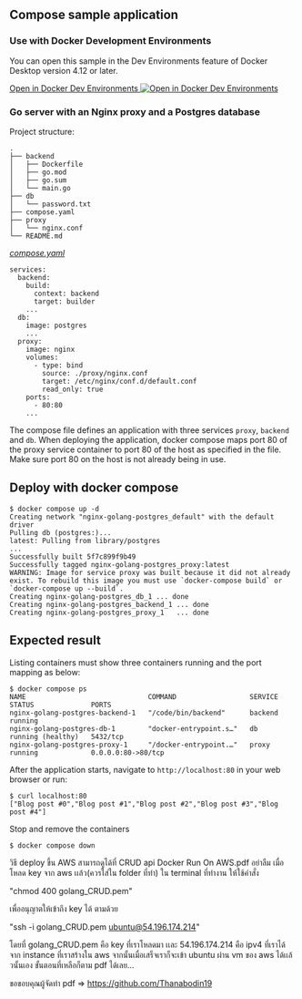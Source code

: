 ## Compose sample application

### Use with Docker Development Environments

You can open this sample in the Dev Environments feature of Docker Desktop version 4.12 or later.

[Open in Docker Dev Environments <img src="../open_in_new.svg" alt="Open in Docker Dev Environments" align="top"/>](https://open.docker.com/dashboard/dev-envs?url=https://github.com/docker/awesome-compose/tree/master/nginx-golang-postgres)

### Go server with an Nginx proxy and a Postgres database

Project structure:
```
.
├── backend
│   ├── Dockerfile
│   ├── go.mod
│   ├── go.sum
│   └── main.go
├── db
│   └── password.txt
├── compose.yaml
├── proxy
│   └── nginx.conf
└── README.md
```

[_compose.yaml_](compose.yaml)
```shell
services:
  backend:
    build:
      context: backend
      target: builder
    ...
  db:
    image: postgres
    ...
  proxy:
    image: nginx
    volumes:
      - type: bind
        source: ./proxy/nginx.conf
        target: /etc/nginx/conf.d/default.conf
        read_only: true
    ports:
      - 80:80
    ...
```
The compose file defines an application with three services `proxy`, `backend` and `db`.
When deploying the application, docker compose maps port 80 of the proxy service container to port 80 of the host as specified in the file.
Make sure port 80 on the host is not already being in use.

## Deploy with docker compose

```shell
$ docker compose up -d
Creating network "nginx-golang-postgres_default" with the default driver
Pulling db (postgres:)...
latest: Pulling from library/postgres
...
Successfully built 5f7c899f9b49
Successfully tagged nginx-golang-postgres_proxy:latest
WARNING: Image for service proxy was built because it did not already exist. To rebuild this image you must use `docker-compose build` or `docker-compose up --build`.
Creating nginx-golang-postgres_db_1 ... done
Creating nginx-golang-postgres_backend_1 ... done
Creating nginx-golang-postgres_proxy_1   ... done
```

## Expected result

Listing containers must show three containers running and the port mapping as below:
```shell
$ docker compose ps
NAME                              COMMAND                  SERVICE             STATUS              PORTS
nginx-golang-postgres-backend-1   "/code/bin/backend"      backend             running
nginx-golang-postgres-db-1        "docker-entrypoint.s…"   db                  running (healthy)   5432/tcp
nginx-golang-postgres-proxy-1     "/docker-entrypoint.…"   proxy               running             0.0.0.0:80->80/tcp
```

After the application starts, navigate to `http://localhost:80` in your web browser or run:
```shell
$ curl localhost:80
["Blog post #0","Blog post #1","Blog post #2","Blog post #3","Blog post #4"]
```

Stop and remove the containers
```shell
$ docker compose down
```

วิธี deploy ขึ้น AWS สามารถดูได้ที่ CRUD api Docker Run On AWS.pdf
อย่าลืม เมื่อโหลด key จาก aws เเล้ว(ควรใส่ใน folder ที่ทำ) 
ใน terminal ที่ทำงาน ให้ใช้คำสั่ง 

"chmod 400 golang_CRUD.pem" 

เพื่ออนุญาตให้เข้าถึง key ได้
ตามด้วย 

"ssh -i golang_CRUD.pem ubuntu@54.196.174.214" 

โดยที่ golang_CRUD.pem คือ key ที่เราโหลดมา เเละ 54.196.174.214 คือ ipv4 ที่เราได้จาก instance ที่เราสร้างใน aws
จากนั้นเมื่อเสร็จเราก็จะเข้า ubuntu ผ่าน vm ของ aws ได้เเล้วนั้นเอง
ขั้นตอนที่เหลือก็ตาม pdf ได้เลย...

ขอขอบคุณผู้จัดทำ pdf => https://github.com/Thanabodin19